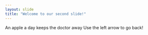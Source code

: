 ```yaml
---
layout: slide
title: "Welcome to our second slide!"
---
```

An apple a day keeps the doctor away
Use the left arrow to go back!
